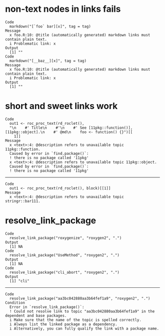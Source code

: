 # non-text nodes in links fails

    Code
      markdown("[`foo` bar][x]", tag = tag)
    Message
      x foo.R:10: @title (automatically generated) markdown links must contain plain text.
      i Problematic link: x
    Output
      [1] ""
    Code
      markdown("[__baz__][x]", tag = tag)
    Message
      x foo.R:10: @title (automatically generated) markdown links must contain plain text.
      i Problematic link: x
    Output
      [1] ""

# short and sweet links work

    Code
      out1 <- roc_proc_text(rd_roclet(),
      "\n    #' Title\n    #'\n    #' See [11pkg::function()], [11pkg::object].\n    #' @md\n    foo <- function() {}")[[
        1]]
    Message
      x <text>:4: @description refers to unavailable topic 11pkg::function.
      Caused by error in `find.package()`:
      ! there is no package called '11pkg'
      x <text>:4: @description refers to unavailable topic 11pkg::object.
      Caused by error in `find.package()`:
      ! there is no package called '11pkg'

---

    Code
      out1 <- roc_proc_text(rd_roclet(), block)[[1]]
    Message
      x <text>:4: @description refers to unavailable topic stringr::bar111.

# resolve_link_package

    Code
      resolve_link_package("roxygenize", "roxygen2", ".")
    Output
      [1] NA
    Code
      resolve_link_package("UseMethod", "roxygen2", ".")
    Output
      [1] NA
    Code
      resolve_link_package("cli_abort", "roxygen2", ".")
    Output
      [1] "cli"

---

    Code
      resolve_link_package("aa3bc042880aa3b64fef1a9", "roxygen2", ".")
    Condition
      Error in `resolve_link_package()`:
      ! Could not resolve link to topic "aa3bc042880aa3b64fef1a9" in the dependent and base packages.
      i Make sure that the name of the topic is spelled correctly.
      i Always list the linked package as a dependency.
      i Alternatively, you can fully qualify the link with a package name.

